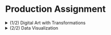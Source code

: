 # Production Assignment

<details>
  <summary>(1/2) Digital Art with Transformations</summary>

## Digital Art with Transformations
Having already worked with trigonometric functions and [the rotate() function](https://github.com/mike-leo-k/intro-to-im/blob/master/june%203), I decided to apply the concepts I observed in class, including the translate() function and scaling the the trigonometric function.

I first translated a sine graph (without scaling, generated by plotting points), with the following result:
<img align="center" width="700" src="https://github.com/mike-leo-k/intro-to-im/blob/master/june%207/trans_1.png" align="center">

Then, scaling the graph by a fact of 10:
<img align="center" width="700" src="https://github.com/mike-leo-k/intro-to-im/blob/master/june%207/trans_2.png">


## Final Render
![GIF of final render](https://github.com/mike-leo-k/intro-to-im/blob/master/june%207/final_render.gif)

## Challenges/Discoveries
* F

</details>

<details>
  <summary>(2/2) Data Visualization</summary>
  
## Data Visualization
Inspired by [Pong](https://en.wikipedia.org/wiki/Pong), one of the earliest video games created, Pong Practice is a simple one person video game intended to allow the player to "practice" Pong. Instead of two paddles, there is only paddle to the right of the screen, and the objective is to prevent a bouncing ball from touching the right edge. Pong Practice emulates practicing tennis/table tennis/lacrosse shots against a wall.

The code that runs the game uses object-oriented programming to define the paddle and the ball as objects, as well as defining the various functions that can be applied to them.

## Screen Captures of Game:

### Pong Practice in action
![GIF of the game being played](https://github.com/mike-leo-k/intro-to-im/blob/master/june%203/pong_practice.gif)

## Challenges/Discoveries
* Figuring out how to navigate between three separate screens (I envisioned the game to have a start screen and a game over screen in addition to actual gameplay) was challenging. I settled on checking a variable for one three values in an if-else chain in void main(), but unfortunately didn't have enough time to implement it.
* Because I wanted to use the up and down arrow keys, the keyPressed() function wouldn't work. I learned you could use keyCode instead.
* Used text that constantly updates to reflect the score.
* Got a little lost in all the coordinate arithmetic I had to do to accurately check the position of the ball with relation to the paddle.

</details>
